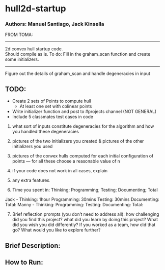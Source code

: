 # hull2d-startup

### Authors: Manuel Santiago, Jack Kinsella 
FROM TOMA:
____________________________
2d convex hull startup code.  
Should compile as is.
To do: Fill in the graham_scan function and create some initializers. 
____________________________

 
Figure out the details of graham_scan and handle degeneracies in input

## TODO:
- Create 2 sets of Points to compute hull
    - At least one set with colinear points
- Write initializer function and post to #projects channel (NOT GENERAL)
- Include 5 classmates test cases in code


1. what sort of inputs constitute degeneracies for the algorithm and how you handled these degeneracies

2. pictures of the two initializers you created & pictures of the other initializers you used

3. pictures of the convex hulls computed for each initial configuration of points — for all these choose a reasonable value of n

4. if your code does not work in all cases, explain

5. any extra features. 

6. Time you spent in: Thinking; Programming; Testing; Documenting; Total

Jack - Thinking: 1hour Programming: 30mins Testing: 30mins Documenting: Total:
Manny - Thinking:  Programming:  Testing:  Documenting:  Total:

7. Brief reflection prompts (you don’t need to address all): how challenging did you find this project? what did you learn by doing this project? What did you wish you did differently? If you worked as a team, how did that go? What would you like to explore further?

## Brief Description:

## How to Run:


